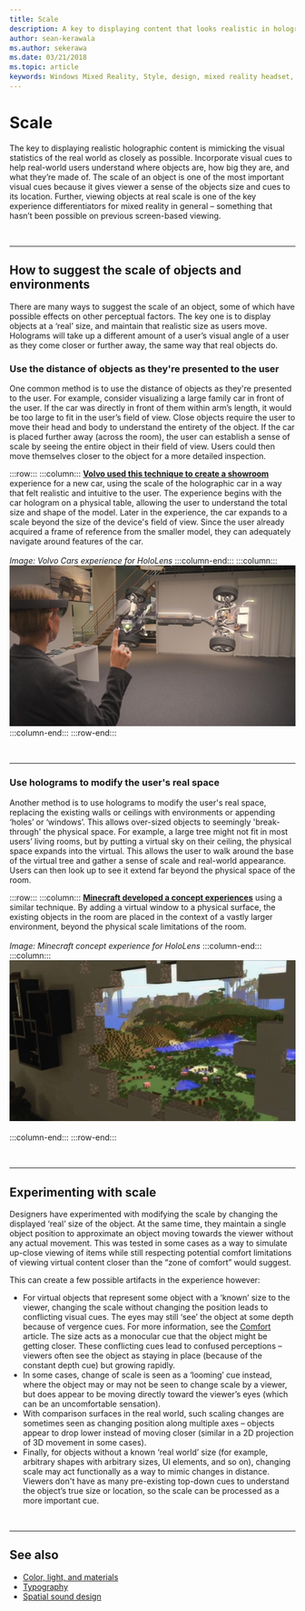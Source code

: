 ```yaml
---
title: Scale
description: A key to displaying content that looks realistic in holographic form is to mimic the visual statistics of the real world as closely as possible.
author: sean-kerawala
ms.author: sekerawa
ms.date: 03/21/2018
ms.topic: article
keywords: Windows Mixed Reality, Style, design, mixed reality headset, windows mixed reality headset, virtual reality headset, HoloLens, scale, holograms
---
```


# Scale

The key to displaying realistic holographic content is mimicking the visual statistics of the real world as closely as possible. Incorporate visual cues to help real-world users understand where objects are, how big they are, and what they’re made of. The scale of an object is one of the most important visual cues because it gives viewer a sense of the objects size and cues to its location. Further, viewing objects at real scale is one of the key experience differentiators for mixed reality in general – something that hasn’t been possible on previous screen-based viewing.

<br>

---

## How to suggest the scale of objects and environments

There are many ways to suggest the scale of an object, some of which have possible effects on other perceptual factors. The key one is to display objects at a ‘real’ size, and maintain that realistic size as users move. Holograms will take up a different amount of a user’s visual angle of a user as they come closer or further away, the same way that real objects do.

### Use the distance of objects as they're presented to the user

One common method is to use the distance of objects as they're presented to the user. For example, consider visualizing a large family car in front of the user. If the car was directly in front of them within arm’s length, it would be too large to fit in the user’s field of view. Close objects require the user to move their head and body to understand the entirety of the object. If the car is placed further away (across the room), the user can establish a sense of scale by seeing the entire object in their field of view. Users could then move themselves closer to the object for a more detailed inspection.

:::row:::
    :::column:::
        **[Volvo used this technique to create a showroom](https://www.youtube.com/watch?v=DilzwF90vec)** experience for a new car, using the scale of the holographic car in a way that felt realistic and intuitive to the user. The experience begins with the car hologram on a physical table, allowing the user to understand the total size and shape of the model. Later in the experience, the car expands to a scale beyond the size of the device's field of view. Since the user already acquired a frame of reference from the smaller model, they can adequately navigate around features of the car.<br>
        <br>
        *Image: Volvo Cars experience for HoloLens*
    :::column-end:::
        :::column:::
       ![Volvo Cars experience for HoloLens](images/volvo-cars-microsoft-hololens-experience01-640px.jpg)<br>
    :::column-end:::
:::row-end:::


<br>

---

### Use holograms to modify the user's real space

Another method is to use holograms to modify the user's real space, replacing the existing walls or ceilings with environments or appending ‘holes’ or ‘windows’. This allows over-sized objects to seemingly 'break-through' the physical space. For example, a large tree might not fit in most users’ living rooms, but by putting a virtual sky on their ceiling, the physical space expands into the virtual. This allows the user to walk around the base of the virtual tree and gather a sense of scale and real-world appearance. Users can then look up to see it extend far beyond the physical space of the room.

:::row:::
    :::column:::
        **[Minecraft developed a concept experiences](https://minecraft.net/)** using a similar technique. By adding a virtual window to a physical surface, the existing objects in the room are placed in the context of a vastly larger environment, beyond the physical scale limitations of the room.<br>
        <br>
        *Image: Minecraft concept experience for HoloLens*
    :::column-end:::
        :::column:::
       ![Minecraft concept experience for HoloLens](images/800px-minecraftwindow-640px.jpg)<br><br>
    :::column-end:::
:::row-end:::


<br>

---


## Experimenting with scale

Designers have experimented with modifying the scale by changing the displayed ‘real’ size of the object. At the same time, they maintain a single object position to approximate an object moving towards the viewer without any actual movement. This was tested in some cases as a way to simulate up-close viewing of items while still respecting potential comfort limitations of viewing virtual content closer than the “zone of comfort” would suggest.

This can create a few possible artifacts in the experience however:
* For virtual objects that represent some object with a ‘known’ size to the viewer, changing the scale without changing the position leads to conflicting visual cues. The eyes may still ‘see’ the object at some depth because of vergence cues. For more information, see the [Comfort](comfort.md) article. The size acts as a monocular cue that the object might be getting closer. These conflicting cues lead to confused perceptions – viewers often see the object as staying in place (because of the constant depth cue) but growing rapidly.
* In some cases, change of scale is seen as a ‘looming’ cue instead, where the object may or may not be seen to change scale by a viewer, but does appear to be moving directly toward the viewer’s eyes (which can be an uncomfortable sensation).
* With comparison surfaces in the real world, such scaling changes are sometimes seen as changing position along multiple axes – objects appear to drop lower instead of moving closer (similar in a 2D projection of 3D movement in some cases).
* Finally, for objects without a known ‘real world’ size (for example, arbitrary shapes with arbitrary sizes, UI elements, and so on), changing scale may act functionally as a way to mimic changes in distance. Viewers don't have as many pre-existing top-down cues to understand the object’s true size or location, so the scale can be processed as a more important cue.

<br>

---

## See also
* [Color, light, and materials](./color-light-and-materials.md)
* [Typography](typography.md)
* [Spatial sound design](spatial-sound-design.md)